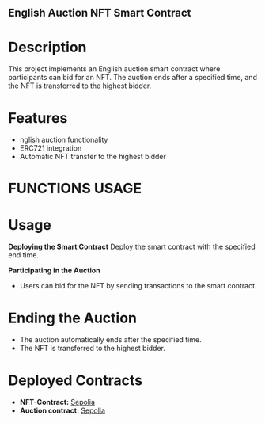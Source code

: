 ## English Auction NFT Smart Contract

# Description

This project implements an English auction smart contract where participants can bid for an NFT. The auction ends after a specified time, and the NFT is transferred to the highest bidder.

# Features

- nglish auction functionality
- ERC721 integration
- Automatic NFT transfer to the highest bidder


# FUNCTIONS USAGE

# Usage

**Deploying the Smart Contract**
Deploy the smart contract with the specified end time.

**Participating in the Auction**

- Users can bid for the NFT by sending transactions to the smart contract.

# Ending the Auction
- The auction automatically ends after the specified time.
- The NFT is transferred to the highest bidder.


# Deployed Contracts

- **NFT-Contract:** [Sepolia](https://sepolia.etherscan.io/address/0x7e78e3ec7c372f0d84c6d6561e3d9e7b0c78f644)
- **Auction contract:** [Sepolia](https://sepolia.etherscan.io/address/0x55d0adec17c1d71921078687e37908d57c9972a9)

